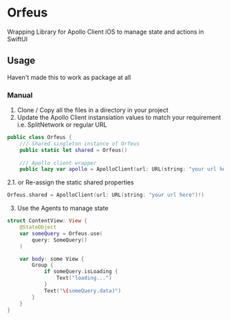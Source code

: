 # Orfeus

Wrapping Library for Apollo Client iOS to manage state and actions in SwiftUI

## Usage

Haven't made this to work as package at all

### Manual
1. Clone / Copy all the files in a directory in your project
2. Update the Apollo Client instansiation values to match your requirement i.e. SplitNetwork or regular URL
```swift
public class Orfeus {
    /// Shared singleton instance of Orfeus
    public static let shared = Orfeus()
    
    /// Apollo client wrapper
    public lazy var apollo = ApolloClient(url: URL(string: "your url here")!) // i.e SplitNetwork
```
2.1. or Re-assign the static shared properties
```swift
Orfeus.shared = ApolloClient(url: URL(string: "your url here")!)
```
3. Use the Agents to manage state
```swift
struct ContentView: View {
    @StateObject
    var someQuery = Orfeus.use(
        query: SomeQuery()
    )

    var body: some View {
        Group {
            if someQuery.isLoading {
                Text("loading...")
            }
            Text("\(someQuery.data)")
        }
    }
}
```
